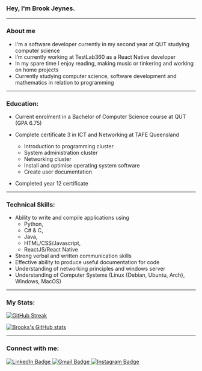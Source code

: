 
### Hey, I'm Brook Jeynes. 

---

### About me
- I'm a software developer currently in my second year at QUT studying computer science
- I’m currently working at TestLab360 as a React Native developer
- In my spare time I enjoy reading, making music or tinkering and working on home projects
- Currently studying computer science, software development and mathematics in relation to programming

---

### Education:
- Current enrolment in a Bachelor of Computer Science course at QUT (GPA 6.75)

- Complete certificate 3 in ICT and Networking at TAFE Queensland
  - Introduction to programming cluster
  - System administration cluster
  - Networking cluster
  - Install and optimise operating system software
  - Create user documentation
  
- Completed year 12 certificate

---

### Technical Skills:
- Ability to write and compile applications using 
  - Python, 
  - C# & C,
  - Java,
  - HTML/CSS/Javascript,
  - ReactJS/React Native
- Strong verbal and written communication skills
- Effective ability to produce useful documentation for code
- Understanding of networking principles and windows server
- Understanding of Computer Systems (Linux {Debian, Ubuntu, Arch}, Windows, MacOS)

---

### My Stats:

[![GitHub Streak](http://github-readme-streak-stats.herokuapp.com?user=BrookJeynes&theme=nord&hide_border=true&date_format=j%20M%5B%20Y%5D&fire=DD922B)](https://git.io/streak-stats)

[![Brooks's GitHub stats](https://github-readme-stats.vercel.app/api?username=BrookJeynes&show_icons=true&theme=nord)](https://github.com/anuraghazra/github-readme-stats)

---

### Connect with me:

<div id="badges">
  <a href="https://www.linkedin.com/in/brook-jeynes-64556b210/">
    <img src="https://img.shields.io/badge/LinkedIn-blue?style=for-the-badge&logo=linkedin&logoColor=white" alt="LinkedIn Badge"/>
  </a>
  <a href="jeynesbrook@gmail.com">
    <img src="https://img.shields.io/badge/Gmail-red?style=for-the-badge&logo=gmail&logoColor=white" alt="Gmail Badge"/>
  </a>
  <a href="https://www.instagram.com/brook_jeynes/">
    <img src="https://img.shields.io/badge/Instagram-blue?style=for-the-badge&logo=instagram&logoColor=white" alt="Instagram Badge"/>
  </a>
</div>
